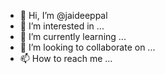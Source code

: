 - 👋 Hi, I’m @jaideeppal
- 👀 I’m interested in ...
- 🌱 I’m currently learning ...
- 💞️ I’m looking to collaborate on ...
- 📫 How to reach me ...

<!---
jaideeppal/jaideeppal is a ✨ special ✨ repository because its `README.md` (this file) appears on your GitHub profile.
You can click the Preview link to take a look at your changes.
--->
